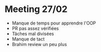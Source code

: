 # Meeting 27/02

- Manque de temps pour apprendre l'OOP
- PR pas assez vérifiées
- Tâches mal divisées
- Manque de tact
- Brahim review un peu plus